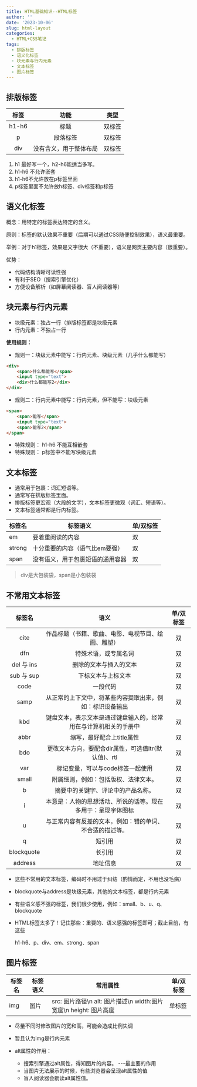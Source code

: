 ```yaml
---
title: HTML基础知识--HTML标签
author: ''
date: '2023-10-06'
slug: html-layout
categories:
  - HTML+CSS笔记
tags:
  - 排版标签
  - 语义化标签
  - 块元素与行内元素
  - 文本标签
  - 图片标签
---
```

## 排版标签

| 标签 |          功能          |  类型  |
| :---: | :--------------------: | :----: |
| h1-h6 |          标题          | 双标签 |
|   p   |        段落标签        | 双标签 |
|  div  | 没有含义，用于整体布局 | 双标签 |

1. h1 最好写一个，h2-h6能适当多写。
2. h1-h6 不允许嵌套
3. h1-h6不允许放在p标签里面
4. p标签里面不允许放h标签、div标签和p标签

## 语义化标签

概念：用特定的标签表达特定的含义。

原则：标签的默认效果不重要（后期可以通过CSS随便控制效果），语义最重要。

举例：对于h1标签，效果是文字很大（不重要），语义是网页主要内容（很重要）。

优势：

- 代码结构清晰可读性强
- 有利于SEO（搜索引擎优化）
- 方便设备解析（如屏幕阅读器、盲人阅读器等）

## 块元素与行内元素

- 块级元素：独占一行（排版标签都是块级元素
- 行内元素：不独占一行

**使用规则：**

- 规则一：块级元素中能写：行内元素、块级元素（几乎什么都能写）

```html
<div>
    <span>什么都能写</span>
    <input type="text">
    <div>什么都能写2</div>
</div>
```

- 规则二：行内元素中能写：行内元素，但不能写：块级元素

```html
<span>
    <span>能写</span>
    <input type="text">
    <span>能写2</span>
</span>
```

- 特殊规则： h1-h6 不能互相嵌套
- 特殊规则： p标签中不能写块级元素

## 文本标签

- 通常用于包裹：词汇短语等。
- 通常写在排版标签里面。
- 排版标签更宏观（大段的文字），文本标签更微观（词汇、短语等）。
- 文本标签通常都是行内标签。

| 标签名 | 标签语义                         | 单/双标签 |
| ------ | -------------------------------- | --------- |
| em     | 要着重阅读的内容                 | 双        |
| strong | 十分重要的内容（语气比em要强）   | 双        |
| span   | 没有语义，用于包裹短语的通用容器 | 双        |

> div是大包装袋，span是小包装袋

## 不常用文本标签

|   标签名   |                               语义                               | 单/双标签 |
| :--------: | :--------------------------------------------------------------: | :-------: |
|    cite    |        作品标题（书籍、歌曲、电影、电视节目、绘画、雕塑）        |    双    |
|    dfn    |                       特殊术语，或专属名词                       |    双    |
| del 与 ins |                      删除的文本与插入的文本                      |    双    |
| sub 与 sup |                        下标文本与上标文本                        |    双    |
|    code    |                             一段代码                             |    双    |
|    samp    |     从正常的上下文中，将某些内容提取出来，例如：标识设备输出     |    双    |
|    kbd    | 键盘文本，表示文本是通过键盘输入的，经常用在与计算机相关的手册中 |    双    |
|    abbr    |                    缩写，最好配合上title属性                    |    双    |
|    bdo    |       更改文本方向，要配合dir属性，可选值ltr(默认值)、rtl       |    双    |
|    var    |                 标记变量，可以与code标签一起使用                 |    双    |
|   small   |               附属细则，例如：包括版权、法律文本。               |    双    |
|     b     |                摘要中的关键字、评论中的产品名称。                |    双    |
|     i     |   本意是：人物的思想活动、所说的话等。现在多用于：呈现字体图标   |    双    |
|     u     |     与正常内容有反差的文本，例如：错的单词、不合适的描述等。     |    双    |
|     q     |                              短引用                              |    双    |
| blockquote |                              长引用                              |    双    |
|  address  |                             地址信息                             |    双    |

- 这些不常用的文本标签，编码时不用过于纠结（酌情而定，不用也没毛病）
- blockquote与address是块级元素，其他的文本标签，都是行内元素
- 有些语义感不强的标签，我们很少使用，例如：small、b、u、q、blockquote
- HTML标签太多了！记住那些：重要的、语义感强的标签即可；截止目前，有这些

  h1-h6、p、div、em、strong、span

## 图片标签

| 标签名 | 标签语义 | 常用属性                                                          | 单/双标签 |
| ------ | -------- | ----------------------------------------------------------------- | --------- |
| img    | 图片     | src: 图片路径\n alt: 图片描述\n width:图片宽度\n height: 图片高度 | 单标签    |

- 尽量不同时修改图片的宽和高，可能会造成比例失调
- 暂且认为img是行内元素
- alt属性的作用：

  - 搜索引擎通过alt属性，得知图片的内容。 ---最主要的作用
  - 当图片无法展示的时候，有些浏览器会呈现alt属性的值
  - 盲人阅读器会朗读alt属性值。
